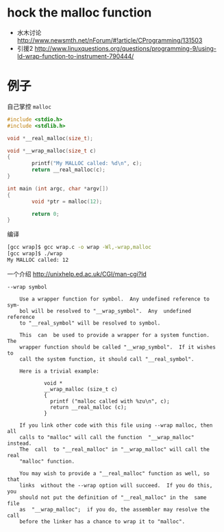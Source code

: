 # hock the malloc function

* 水木讨论 http://www.newsmth.net/nForum/#!article/CProgramming/131503
* 引援2 http://www.linuxquestions.org/questions/programming-9/using-ld-wrap-function-to-instrument-790444/

# 例子

自己掌控 `malloc`

```c
#include <stdio.h>
#include <stdlib.h>

void *__real_malloc(size_t);

void *__wrap_malloc(size_t c)
{
        printf("My MALLOC called: %d\n", c);
        return __real_malloc(c);
}

int main (int argc, char *argv[])
{
        void *ptr = malloc(12);

        return 0;
}
```

编译

```bash
[gcc wrap]$ gcc wrap.c -o wrap -Wl,-wrap,malloc
[gcc wrap]$ ./wrap
My MALLOC called: 12
```

一个介绍 http://unixhelp.ed.ac.uk/CGI/man-cgi?ld
```text
--wrap symbol

	Use a wrapper function for symbol.  Any undefined reference to sym- 
	bol will be resolved to "__wrap_symbol".  Any  undefined  reference 
	to "__real_symbol" will be resolved to symbol. 

	This  can  be used to provide a wrapper for a system function.  The 
	wrapper function should be called "__wrap_symbol".  If it wishes to 
	call the system function, it should call "__real_symbol". 

	Here is a trivial example: 

		    void * 
		    __wrap_malloc (size_t c) 
		    { 
		      printf ("malloc called with %zu\n", c); 
		      return __real_malloc (c); 
		    } 

	If you link other code with this file using --wrap malloc, then all 
	calls to "malloc" will call the function  "__wrap_malloc"  instead. 
	The  call  to "__real_malloc" in "__wrap_malloc" will call the real 
	"malloc" function. 

	You may wish to provide a "__real_malloc" function as well, so that 
	links  without the --wrap option will succeed.  If you do this, you 
	should not put the definition of "__real_malloc" in the  same  file 
	as  "__wrap_malloc";  if you do, the assembler may resolve the call 
	before the linker has a chance to wrap it to "malloc". 
```

